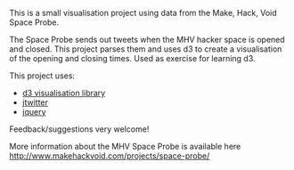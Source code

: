 This is a small visualisation project using data from the 
Make, Hack, Void Space Probe.

The Space Probe sends out tweets when the MHV hacker space is opened and closed. This project parses them and uses d3 to create a visualisation of the opening and closing times. Used as exercise for learning d3.

This project uses: 

* [d3 visualisation library](http://mbostock.github.com/d3/) 
* [jtwitter](http://plugins.jquery.com/project/jtwitter)
* [jquery](http://jquery.com/)

Feedback/suggestions very welcome!

More information about the MHV Space Probe is available here http://www.makehackvoid.com/projects/space-probe/
